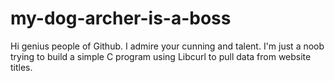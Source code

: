 # my-dog-archer-is-a-boss
Hi genius people of Github. I admire your cunning and talent. I'm just a noob trying to build a simple C program using Libcurl to pull data from website titles.
